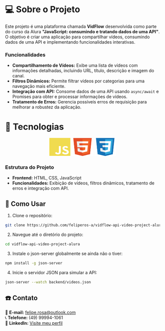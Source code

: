 # :computer: Sobre o Projeto

Este projeto é uma plataforma chamada **VidFlow** desenvolvida como parte do curso da Alura **"JavaScript: consumindo e tratando dados de uma API"**. O objetivo é criar uma aplicação para compartilhar vídeos, consumindo dados de uma API e implementando funcionalidades interativas.

### Funcionalidades

- **Compartilhamento de Vídeos:** Exibe uma lista de vídeos com informações detalhadas, incluindo URL, título, descrição e imagem do canal.
- **Filtros Dinâmicos:** Permite filtrar vídeos por categorias para uma navegação mais eficiente.
- **Integração com API:** Consome dados de uma API usando `async/await` e Promises para obter e processar informações de vídeos.
- **Tratamento de Erros:** Gerencia possíveis erros de requisição para melhorar a robustez da aplicação.

# :rocket: Tecnologias

<p align="center">
  <img alt="JavaScript" height="60" width="70" src="https://raw.githubusercontent.com/devicons/devicon/master/icons/javascript/javascript-plain.svg">
  <img alt="HTML" height="60" width="70" src="https://raw.githubusercontent.com/devicons/devicon/master/icons/html5/html5-original.svg">
  <img alt="CSS" height="60" width="70" src="https://raw.githubusercontent.com/devicons/devicon/master/icons/css3/css3-original.svg">
</p>

### Estrutura do Projeto

- **Frontend:** HTML, CSS, JavaScript
- **Funcionalidades:** Exibição de vídeos, filtros dinâmicos, tratamento de erros e integração com API.

## :rocket: Como Usar

1. Clone o repositório:
```bash
git clone https://github.com/feliperos-a/vidflow-api-video-project-alura.git
```
2. Navegue até o diretório do projeto:
```bash
cd vidflow-api-video-project-alura
```
3. Instale o json-server globalmente se ainda não o tiver:
```bash
npm install -g json-server
```
4. Inicie o servidor JSON para simular a API:
```bash
json-server --watch backend/videos.json
```

## ☎️ Contato

📧 **E-mail:** [felipe.rosa@outlook.com](mailto:felipe.rosa@outlook.com)  
📞 **Telefone:** (49) 99994-1061  
🔗 **LinkedIn:** [Visite meu perfil](https://www.linkedin.com/in/ifeliperosa/)  
